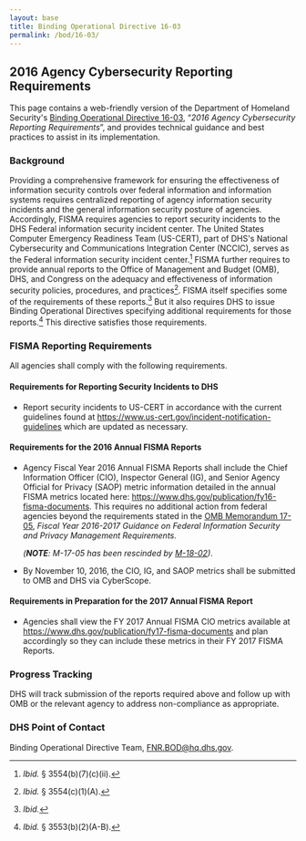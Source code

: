 ```yaml
---
layout: base
title: Binding Operational Directive 16-03
permalink: /bod/16-03/
---
```


## 2016 Agency Cybersecurity Reporting Requirements
This page contains a web-friendly version of the Department of Homeland Security's [Binding Operational Directive 16-03](/assets/report/bod-16-03.pdf), “_2016 Agency Cybersecurity Reporting Requirements_”, and provides technical guidance and best practices to assist in its implementation.


### Background

Providing a comprehensive framework for ensuring the effectiveness of
information security controls over federal information and information
systems requires centralized reporting of agency information security
incidents and the general information security posture of agencies.
Accordingly, FISMA requires agencies to report security incidents to the
DHS Federal information security incident center. The United States Computer Emergency Readiness Team (US-CERT), part of
DHS's National Cybersecurity and Communications Integration Center
(NCCIC), serves as the Federal information security incident center.[^2] FISMA
further requires to provide annual reports to the Office of Management and
Budget (OMB), DHS, and Congress on the adequacy and effectiveness of
information security policies, procedures, and practices[^3]. FISMA
itself specifies some of the requirements of these reports.[^4] But it
also requires DHS to issue Binding Operational Directives specifying
additional requirements for those reports.[^5] This directive satisfies
those requirements.

### FISMA Reporting Requirements

All agencies shall comply with the following requirements.

#### Requirements for Reporting Security Incidents to DHS

-   Report security incidents to US-CERT in accordance with the current
    guidelines found at <https://www.us-cert.gov/incident-notification-guidelines> which are updated as necessary.

#### Requirements for the 2016 Annual FISMA Reports

-   Agency Fiscal Year 2016 Annual FISMA Reports shall include the Chief
    Information Officer (CIO), Inspector General (IG), and Senior Agency
    Official for Privacy (SAOP) metric information detailed in the
    annual FISMA metrics located here:
    <https://www.dhs.gov/publication/fy16-fisma-documents>. This requires
    no additional action from federal agencies beyond the requirements
    stated in the [OMB Memorandum 17-05](https://www.whitehouse.gov/sites/whitehouse.gov/files/omb/memoranda/2017/m-17-05.pdf), *Fiscal Year 2016-2017 Guidance on
    Federal Information Security and Privacy Management Requirements.*

      _(**NOTE**: M-17-05 has been rescinded by [M-18-02](https://www.whitehouse.gov/sites/whitehouse.gov/files/omb/memoranda/2017/M-18-02%20%28final%29.pdf))_.

-   By November 10, 2016, the CIO, IG, and SAOP metrics shall be
    submitted to OMB and DHS via CyberScope.

#### Requirements in Preparation for the 2017 Annual FISMA Report

-   Agencies shall view the FY 2017 Annual FISMA CIO metrics available
    at <https://www.dhs.gov/publication/fy17-fisma-documents> and plan
    accordingly so they can include these metrics in their FY 2017 FISMA
    Reports.

### Progress Tracking

DHS will track submission of the reports required above and follow up
with OMB or the relevant agency to address non-compliance as
appropriate.

### DHS Point of Contact

Binding Operational Directive Team, <FNR.BOD@hq.dhs.gov>.

[^1]: *See* 44 U.S.C. §§ 3552(b)(1), 3553(b)(2), 3554(a)(1)(B)(ii).

[^2]: *Ibid.* § 3554(b)(7)(c)(ii).

[^3]: *Ibid.* § 3554(c)(1)(A).

[^4]: *Ibid.*

[^5]: *Ibid.* § 3553(b)(2)(A-B).
